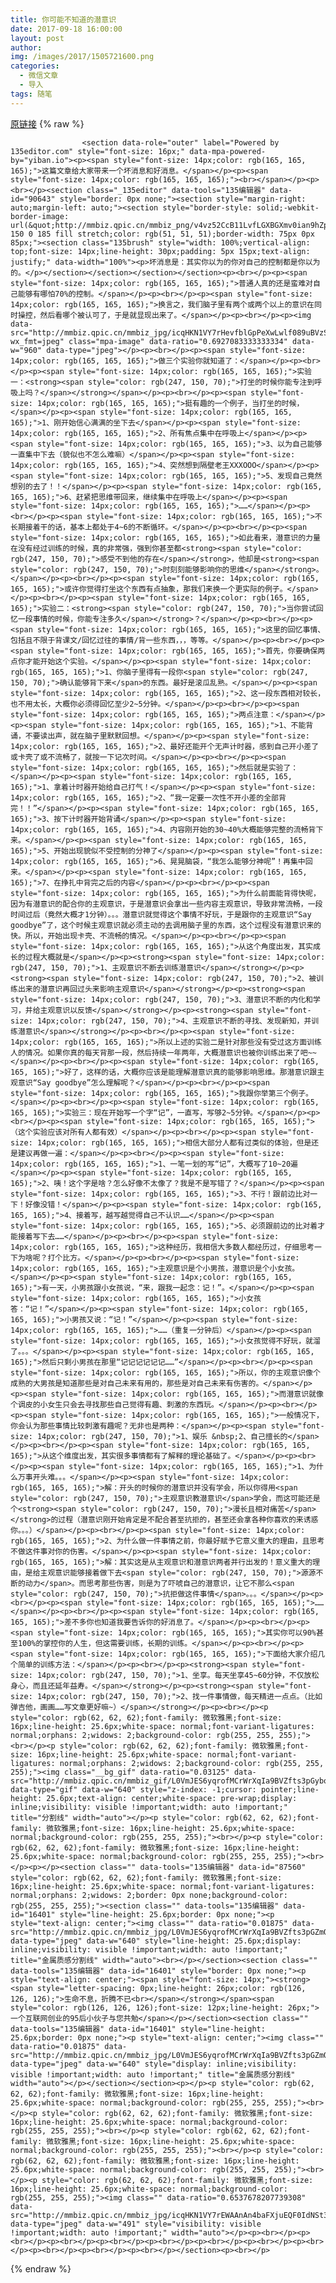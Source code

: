 ```yaml
---
title: 你可能不知道的潜意识
date: 2017-09-18 16:00:00
layout: post
author: 
img: /images/2017/1505721600.png
categories:
  - 微信文章
  - 导入
tags: 随笔
---
```


[原链接](http://mp.weixin.qq.com/s?__biz=MzU4NjA0ODc0MQ==&amp;mid=2247483722&amp;idx=1&amp;sn=cc1d47c06946de5874e07f25ffbc264b&amp;chksm=fd8074c0caf7fdd6834297c132c0457a60a54f33a317d3bb5ed9166823e4273ac9200704072e&amp;scene=27#wechat_redirect)
{% raw %}

                    

                    
                    
                    
                    <section data-role="outer" label="Powered by 135editor.com" style="font-size: 16px;" data-mpa-powered-by="yiban.io"><p><span style="font-size: 14px;color: rgb(165, 165, 165);">这篇文章给大家带来一个坏消息和好消息。</span></p><p><span style="font-size: 14px;color: rgb(165, 165, 165);"><br></span></p><p><br></p><section class="_135editor" data-tools="135编辑器" data-id="90643" style="border: 0px none;"><section style="margin-right: auto;margin-left: auto;"><section style="border-style: solid;-webkit-border-image: url(&quot;http://mmbiz.qpic.cn/mmbiz_png/v4vz52CcB11LvfLGXBGXmv0ian9hZpnRPP25UHAMF9QfD7oBUGNiadW69lk6IhEoPhru4KabedkHd5LbYUEDsXNw/0&quot;) 150 0 185 fill stretch;color: rgb(51, 51, 51);border-width: 75px 0px 85px;"><section class="135brush" style="width: 100%;vertical-align: top;font-size: 14px;line-height: 30px;padding: 5px 15px;text-align: justify;" data-width="100%"><p>坏消息是：其实你以为的你对自己的控制都是你以为的。</p></section></section></section></section><p><br></p><p><span style="font-size: 14px;color: rgb(165, 165, 165);">普通人真的还是蛮难对自己能够有哪怕70%的控制。</span></p><p><br></p><p><span style="font-size: 14px;color: rgb(165, 165, 165);">换言之，我们脑子里有两个或两个以上的意识在同时操控，然后看哪个被认可了，于是就显现出来了。</span></p><p><br></p><p><img data-src="http://mmbiz.qpic.cn/mmbiz_jpg/icqHKN1VY7rHevfblGpPeXwLwlf089uBVzSic2E9q2cuajJZSFSmUPcg2geP360rkUYDLyibgaALLa2tTibpnziaNUw/0?wx_fmt=jpeg" class="mpa-image" data-ratio="0.6927083333333334" data-w="960" data-type="jpeg"></p><p><br></p><p><span style="font-size: 14px;color: rgb(165, 165, 165);">做三个实验你就知道了：</span></p><p><br></p><p><span style="font-size: 14px;color: rgb(165, 165, 165);">实验一：<strong><span style="color: rgb(247, 150, 70);">打坐的时候你能专注到呼吸上吗？</span></strong></span></p><p><br></p><p><span style="font-size: 14px;color: rgb(165, 165, 165);">挺有趣的一个例子，当打坐的时候，</span></p><p><span style="font-size: 14px;color: rgb(165, 165, 165);">1、刚开始信心满满的坐下去</span></p><p><span style="font-size: 14px;color: rgb(165, 165, 165);">2、所有焦点集中在呼吸上</span></p><p><span style="font-size: 14px;color: rgb(165, 165, 165);">3、以为自己能够一直集中下去（貌似也不怎么难嘛）</span></p><p><span style="font-size: 14px;color: rgb(165, 165, 165);">4、突然想到隔壁老王XXXOOO</span></p><p><span style="font-size: 14px;color: rgb(165, 165, 165);">5、发现自己竟然想别的去了！！</span></p><p><span style="font-size: 14px;color: rgb(165, 165, 165);">6、赶紧把思维带回来，继续集中在呼吸上</span></p><p><span style="font-size: 14px;color: rgb(165, 165, 165);">……</span></p><p><br></p><p><span style="font-size: 14px;color: rgb(165, 165, 165);">不长期接着干的话，基本上都处于4~6的不断循环。</span></p><p><br></p><p><span style="font-size: 14px;color: rgb(165, 165, 165);">如此看来，潜意识的力量在没有经过训练的时候，真的非常强，强到你甚至都<strong><span style="color: rgb(247, 150, 70);">感受不到他的存在</span></strong>，他却是<strong><span style="color: rgb(247, 150, 70);">时刻刻能够影响你的思维</span></strong>。</span></p><p><br></p><p><span style="font-size: 14px;color: rgb(165, 165, 165);">或许你觉得打坐这个东西有点抽象，那我们来换一个更实际的例子。</span></p><p><br></p><p><span style="font-size: 14px;color: rgb(165, 165, 165);">实验二：<strong><span style="color: rgb(247, 150, 70);">当你尝试回忆一段事情的时候，你能专注多久</span></strong>？</span></p><p><br></p><p><span style="font-size: 14px;color: rgb(165, 165, 165);">这里的回忆事情、包括且不限于背课文/回忆过往的事情/背一些东西，，，等等。</span></p><p><br></p><p><span style="font-size: 14px;color: rgb(165, 165, 165);">首先，你要确保两点你才能开始这个实验。</span></p><p><span style="font-size: 14px;color: rgb(165, 165, 165);">1、你脑子里得有一段你<span style="color: rgb(247, 150, 70);">确认能够背下来</span>的东西。最好是滚瓜乱熟。</span></p><p><span style="font-size: 14px;color: rgb(165, 165, 165);">2、这一段东西相对较长，也不用太长，大概你必须得回忆至少2~5分钟。</span></p><p><br></p><p><span style="font-size: 14px;color: rgb(165, 165, 165);">两点注意：</span></p><p><span style="font-size: 14px;color: rgb(165, 165, 165);">1、不能背诵，不要读出声，就在脑子里默默回想。</span></p><p><span style="font-size: 14px;color: rgb(165, 165, 165);">2、最好还能开个无声计时器，感到自己开小差了或卡壳了或不流畅了，就按一下记次时间。</span></p><p><br></p><p><span style="font-size: 14px;color: rgb(165, 165, 165);">然后就是实验了：</span></p><p><span style="font-size: 14px;color: rgb(165, 165, 165);">1、拿着计时器开始给自己打气！</span></p><p><span style="font-size: 14px;color: rgb(165, 165, 165);">2、“我一定要一次性不开小差的全部背完！！”</span></p><p><span style="font-size: 14px;color: rgb(165, 165, 165);">3、按下计时器开始背诵</span></p><p><span style="font-size: 14px;color: rgb(165, 165, 165);">4、内容刚开始的30~40%大概能够完整的流畅背下来。</span></p><p><span style="font-size: 14px;color: rgb(165, 165, 165);">5、开始出现貌似不受控制的分神了</span></p><p><span style="font-size: 14px;color: rgb(165, 165, 165);">6、晃晃脑袋，“我怎么能够分神呢”！再集中回来。</span></p><p><span style="font-size: 14px;color: rgb(165, 165, 165);">7、在挣扎中背完之后的内容</span></p><p><br></p><p><span style="font-size: 14px;color: rgb(165, 165, 165);">为什么前面能背得快呢，因为有潜意识的配合你的主观意识，于是潜意识会拿出一些内容主观意识，导致非常流畅，一段时间过后（竟然大概才1分钟）。。。潜意识就觉得这个事情不好玩，于是跟你的主观意识“Say goodbye”了，这个时候主观意识就必须主动的去调用脑子里的东西，这个过程没有潜意识来的快。所以，开始出现卡壳、不流畅的情况。</span></p><p><br></p><p><span style="font-size: 14px;color: rgb(165, 165, 165);">从这个角度出发，其实成长的过程大概就是</span></p><p><strong><span style="font-size: 14px;color: rgb(247, 150, 70);">1、主观意识不断去训练潜意识</span></strong></p><p><strong><span style="font-size: 14px;color: rgb(247, 150, 70);">2、被训练出来的潜意识再回过头来影响主观意识</span></strong></p><p><strong><span style="font-size: 14px;color: rgb(247, 150, 70);">3、潜意识不断的内化和学习，并给主观意识以反馈</span></strong></p><p><strong><span style="font-size: 14px;color: rgb(247, 150, 70);">4、主观意识不断的寻找、发现新知，并训练潜意识</span></strong></p><p><br></p><p><span style="font-size: 14px;color: rgb(165, 165, 165);">所以上述的实验二是针对那些没有受过这方面训练人的情况。如果你真的每天背那一段，然后持续一年两年，大概潜意识也被你训练出来了吧~~</span></p><p><br></p><p><span style="font-size: 14px;color: rgb(165, 165, 165);">好了，这样的话，大概你应该是能理解潜意识真的能够影响思维。那潜意识跟主观意识“Say goodbye”怎么理解呢？</span></p><p><br></p><p><span style="font-size: 14px;color: rgb(165, 165, 165);">我跟你举第三个例子。</span></p><p><br></p><p><span style="font-size: 14px;color: rgb(165, 165, 165);">实验三：现在开始写一个字“记”，一直写，写够2~5分钟。</span></p><p><br></p><p><span style="font-size: 14px;color: rgb(165, 165, 165);">（这个实验应该对所有人都有效）</span></p><p><br></p><p><span style="font-size: 14px;color: rgb(165, 165, 165);">相信大部分人都有过类似的体验，但是还是建议再做一遍：</span></p><p><br></p><p><span style="font-size: 14px;color: rgb(165, 165, 165);">1、一笔一划的写“记”，大概写了10~20遍</span></p><p><span style="font-size: 14px;color: rgb(165, 165, 165);">2、咦！这个字是啥？怎么好像不太像了？我是不是写错了？</span></p><p><span style="font-size: 14px;color: rgb(165, 165, 165);">3、不行！跟前边比对一下！好像没错！</span></p><p><span style="font-size: 14px;color: rgb(165, 165, 165);">4、接着写，越写越觉得自己不认识……</span></p><p><span style="font-size: 14px;color: rgb(165, 165, 165);">5、必须跟前边的比对着才能接着写下去……</span></p><p><br></p><p><span style="font-size: 14px;color: rgb(165, 165, 165);">这种经历，我相信大多数人都经历过，仔细思考一下为啥呢？打个比方。</span></p><p><br></p><p><span style="font-size: 14px;color: rgb(165, 165, 165);">主观意识是个小男孩，潜意识是个小女孩。</span></p><p><span style="font-size: 14px;color: rgb(165, 165, 165);">有一天，小男孩跟小女孩说，“来，跟我一起念：记！”。</span></p><p><span style="font-size: 14px;color: rgb(165, 165, 165);">小女孩答：“记！”</span></p><p><span style="font-size: 14px;color: rgb(165, 165, 165);">小男孩又说：“记！”</span></p><p><span style="font-size: 14px;color: rgb(165, 165, 165);">……（重复一分钟后）</span></p><p><span style="font-size: 14px;color: rgb(165, 165, 165);">小女孩觉得不好玩，就溜了。。。</span></p><p><span style="font-size: 14px;color: rgb(165, 165, 165);">然后只剩小男孩在那里“记记记记记记……”</span></p><p><br></p><p><span style="font-size: 14px;color: rgb(165, 165, 165);">所以，你的主观意识像个成熟的大男孩是知道那些是对自己未来有用的，那些是对自己未来有伤害的。</span></p><p><span style="font-size: 14px;color: rgb(165, 165, 165);">而潜意识就像个调皮的小女生只会去寻找那些自己觉得有趣、刺激的东西玩。</span></p><p><br></p><p><span style="font-size: 14px;color: rgb(165, 165, 165);">一般情况下，你会认为那些事情比较刺激有趣呢？无非也是两种：</span></p><p><span style="font-size: 14px;color: rgb(247, 150, 70);">1、娱乐 &nbsp;2、自己擅长的</span></p><p><br></p><p><span style="font-size: 14px;color: rgb(165, 165, 165);">从这个维度出发，其实很多事情都有了解释的理论基础了。</span></p><p><br></p><p><span style="font-size: 14px;color: rgb(165, 165, 165);">1、为什么万事开头难。。。</span></p><p><span style="font-size: 14px;color: rgb(165, 165, 165);">解：开头的时候你的潜意识并没有学会，所以你得用<span style="color: rgb(247, 150, 70);">主观意识教潜意识</span>学会，而这可能还是个<strong><span style="color: rgb(247, 150, 70);">漫长且相对痛苦</span></strong>的过程（潜意识刚开始肯定是不配合甚至抗拒的，甚至还会拿各种你喜欢的来诱惑你。。。）</span></p><p><br></p><p><span style="font-size: 14px;color: rgb(165, 165, 165);">2、为什么做一件事情之前，你最好赋予它意义重大的理由，且思考不做这件事对你的伤害。</span></p><p><span style="font-size: 14px;color: rgb(165, 165, 165);">解：其实这是从主观意识和潜意识两者并行出发的！意义重大的理由，是给主观意识能够接着做下去<span style="color: rgb(247, 150, 70);">源源不断的动力</span>。而思考那些伤害，则是为了吓唬自己的潜意识，让它不那么<span style="color: rgb(247, 150, 70);">抗拒做这件事情</span>。。。</span></p><p><br></p><p><span style="font-size: 14px;color: rgb(165, 165, 165);">……</span></p><p><br></p><p><span style="font-size: 14px;color: rgb(165, 165, 165);">差不多你也知道我要告诉你的好消息了。</span></p><p><br></p><p><span style="font-size: 14px;color: rgb(165, 165, 165);">其实你可以90%甚至100%的掌控你的人生，但这需要训练，长期的训练。</span></p><p><br></p><p><span style="font-size: 14px;color: rgb(165, 165, 165);">下面给大家介绍几个简单的训练方法：</span></p><p><br></p><p><strong><span style="font-size: 14px;color: rgb(247, 150, 70);">1、坐享。每天坐享45~60分钟，不仅放松身心，而且还延年益寿。</span></strong></p><p><strong><span style="font-size: 14px;color: rgb(247, 150, 70);">2、找一件事情做，每天精进一点点。（比如弹吉他，画画……写文章更好嘛~）</span></strong></p><p><br></p><p style="color: rgb(62, 62, 62);font-family: 微软雅黑;font-size: 16px;line-height: 25.6px;white-space: normal;font-variant-ligatures: normal;orphans: 2;widows: 2;background-color: rgb(255, 255, 255);"><br></p><p style="color: rgb(62, 62, 62);font-family: 微软雅黑;font-size: 16px;line-height: 25.6px;white-space: normal;font-variant-ligatures: normal;orphans: 2;widows: 2;background-color: rgb(255, 255, 255);"><img class="__bg_gif" data-ratio="0.03125" data-src="http://mmbiz.qpic.cn/mmbiz_gif/L0VmJES6yqrofMCrWrXqIa9BVZfts3pGyboIFXibEOvUv8uicoPlpHSIFC9TTfspnoIHKHLLvUhibjXAOf004ialNw/0?" data-type="gif" data-w="640" style="z-index: -1;cursor: pointer;line-height: 25.6px;text-align: center;white-space: pre-wrap;display: inline;visibility: visible !important;width: auto !important;" title="分割线" width="auto"></p><p style="color: rgb(62, 62, 62);font-family: 微软雅黑;font-size: 16px;line-height: 25.6px;white-space: normal;background-color: rgb(255, 255, 255);"><br></p><p style="color: rgb(62, 62, 62);font-family: 微软雅黑;font-size: 16px;line-height: 25.6px;white-space: normal;background-color: rgb(255, 255, 255);"><br></p><p></p><section class="" data-tools="135编辑器" data-id="87560" style="color: rgb(62, 62, 62);font-family: 微软雅黑;font-size: 16px;line-height: 25.6px;white-space: normal;font-variant-ligatures: normal;orphans: 2;widows: 2;border: 0px none;background-color: rgb(255, 255, 255);"><section class="" data-tools="135编辑器" data-id="16401" style="line-height: 25.6px;border: 0px none;"><p style="text-align: center;"><img class="" data-ratio="0.01875" data-src="http://mmbiz.qpic.cn/mmbiz_jpg/L0VmJES6yqrofMCrWrXqIa9BVZfts3pGZmOWPZ5LfibDmWl8apibehMZFR6RJ5Ezic3oYFlgb27JfVfvnPZwC1mUA/640?" data-type="jpeg" data-w="640" style="line-height: 25.6px;display: inline;visibility: visible !important;width: auto !important;" title="金属质感分割线" width="auto"><br></p></section><section class="" data-tools="135编辑器" data-id="16401" style="border: 0px none;"><p style="text-align: center;"><span style="font-size: 14px;"><strong><span style="letter-spacing: 0px;line-height: 26px;color: rgb(126, 126, 126);">生命不息，折腾不已<br></span></strong></span><span style="color: rgb(126, 126, 126);font-size: 12px;line-height: 26px;">一个互联网创业的95后小伙子与您共勉</span></p></section><section class="" data-tools="135编辑器" data-id="16401" style="line-height: 25.6px;border: 0px none;"><p style="text-align: center;"><img class="" data-ratio="0.01875" data-src="http://mmbiz.qpic.cn/mmbiz_jpg/L0VmJES6yqrofMCrWrXqIa9BVZfts3pGZmOWPZ5LfibDmWl8apibehMZFR6RJ5Ezic3oYFlgb27JfVfvnPZwC1mUA/640?" data-type="jpeg" data-w="640" style="display: inline;visibility: visible !important;width: auto !important;" title="金属质感分割线" width="auto"></p></section></section><p></p><p style="color: rgb(62, 62, 62);font-family: 微软雅黑;font-size: 16px;line-height: 25.6px;white-space: normal;background-color: rgb(255, 255, 255);"><br></p><p style="color: rgb(62, 62, 62);font-family: 微软雅黑;font-size: 16px;line-height: 25.6px;white-space: normal;background-color: rgb(255, 255, 255);"><br></p><p style="color: rgb(62, 62, 62);font-family: 微软雅黑;font-size: 16px;line-height: 25.6px;white-space: normal;background-color: rgb(255, 255, 255);"><br></p><p style="color: rgb(62, 62, 62);font-family: 微软雅黑;font-size: 16px;line-height: 25.6px;white-space: normal;background-color: rgb(255, 255, 255);"><br></p><p style="color: rgb(62, 62, 62);font-family: 微软雅黑;font-size: 16px;line-height: 25.6px;white-space: normal;background-color: rgb(255, 255, 255);"><img class="" data-ratio="0.6537678207739308" data-src="http://mmbiz.qpic.cn/mmbiz_jpg/icqHKN1VY7rEWAAnAn4baFXjuEQF0IdNSt3k6KL974amsQVWZJQxUl6OnHFR43N8tfwCKHWde4kAGdv8UmlKUibg/640.jpeg?" data-type="jpeg" data-w="491" style="visibility: visible !important;width: auto !important;" width="auto"></p><p><br></p><p><br></p><p><br></p><p><br></p><p><br></p><p><br></p><p><br></p><p><br></p><p><br></p><p><br></p><p><br></p></section><p><br></p>
                
{% endraw %}
